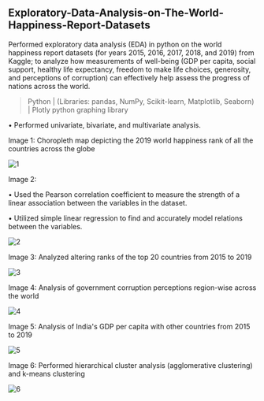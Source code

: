 ## Exploratory-Data-Analysis-on-The-World-Happiness-Report-Datasets
Performed exploratory data analysis (EDA) in python on the world happiness report datasets (for years 2015, 2016, 2017, 2018, and 2019) from Kaggle; to analyze how measurements of well-being (GDP per capita, social support, healthy life expectancy, freedom to make life choices, generosity, and perceptions of corruption) can effectively help assess the progress of nations across the world.

> Python | (Libraries: pandas, NumPy, Scikit-learn, Matplotlib, Seaborn) | Plotly python graphing library

• Performed univariate, bivariate, and multivariate analysis.

Image 1: Choropleth map depicting the 2019 world happiness rank of all the countries across the globe

![1](https://user-images.githubusercontent.com/65050919/150187017-817eb004-cbb9-48cb-a82e-5d3392ee3c9a.jpg)

Image 2: 

• Used the Pearson correlation coefficient to measure the strength of a linear association between the variables in the dataset.

• Utilized simple linear regression to find and accurately model relations between the variables.

![2](https://user-images.githubusercontent.com/65050919/150187027-f48cbe78-e1ea-48be-9448-142416ea7654.jpg)

Image 3: Analyzed altering ranks of the top 20 countries from 2015 to 2019

![3](https://user-images.githubusercontent.com/65050919/150187034-6b2aef7a-1635-4c14-8c38-2c86a330f263.jpg)

Image 4: Analysis of government corruption perceptions region-wise across the world

![4](https://user-images.githubusercontent.com/65050919/150187041-58d5cbb8-a45a-468f-b990-d8cf05995397.jpg)

Image 5: Analysis of India's GDP per capita with other countries from 2015 to 2019

![5](https://user-images.githubusercontent.com/65050919/150187046-b651f926-88ac-480b-a6b4-a9e002ea5c11.jpg)

Image 6: Performed hierarchical cluster analysis (agglomerative clustering) and k-means clustering

![6](https://user-images.githubusercontent.com/65050919/150187065-4ad53e02-b145-40e5-8487-900a979f6ad4.jpg)
